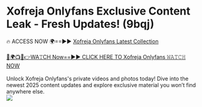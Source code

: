 # Xofreja Onlyfans Exclusive Content Leak - Fresh Updates! (9bqj)

🔥 ACCESS NOW 🌍==►► <a href="https://tinyurl.com/kvy9nzfs" rel="nofollow">Xofreja Onlyfans Latest Collection</a>
<br><br>
[🔴🌍📺📱👉WA𝚃CH Now==►► CLICK HERE TO Xofreja Onlyfans 𝚆𝙰𝚃𝙲𝙷 NOW](https://tinyurl.com/kvy9nzfs)
<br><br>
Unlock Xofreja Onlyfans's private videos and photos today! Dive into the newest 2025 content updates and explore exclusive material you won’t find anywhere else.
<br>
<a href="https://tinyurl.com/kvy9nzfs" rel="nofollow" data-target="animated-image.originalLink"><img src="https://camo.githubusercontent.com/8a4f000d20f83aca3bf7ec5f350d767afa0574a8a352519fd8cfa583a6f93a33/68747470733a2f2f692e696d6775722e636f6d2f644a486b345a712e676966" data-canonical-src="https://i.imgur.com/dJHk4Zq.gif" style="max-width: 100%; display: inline-block;" data-target="animated-image.originalImage"></a>
<br>
